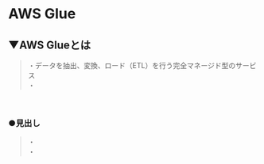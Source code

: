 # AWS Glue

## ▼AWS Glueとは
>・データを抽出、変換、ロード（ETL）を行う完全マネージド型のサービス<br>
>・<br>
<br>

### ●見出し
>・<br>
>・<br>
<br>


